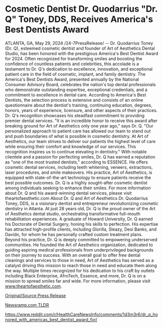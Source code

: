 # Cosmetic Dentist Dr. Quodarrius "Dr. Q" Toney, DDS, Receives America's Best Dentists Award

ATLANTA, GA, May 29, 2024 /24-7PressRelease/ -- Dr. Quodarrius Toney (Dr. Q), esteemed cosmetic dentist and founder of Art of Aesthetics Dental Studio, has been honored with the prestigious America's Best Dentist Award for 2024. Often recognized for transforming smiles and boosting the confidence of countless patients and celebrities, this accolade is a testament to Dr. Q's dedication to excellence, innovation, and exceptional patient care in the field of cosmetic, implant, and family dentistry.   The America's Best Dentists Award, presented annually by the National Consumer Advisory Board, celebrates the nation's top dental professionals who demonstrate outstanding expertise, exceptional credentials, and a commitment to excellence in dental care. According to America's Best Dentists, the selection process is extensive and consists of an online questionnaire about the dentist's training, continuing education, degrees, honors, years of experience, licensure, and other aspects of their practices. Dr. Q's recognition showcases his steadfast commitment to providing premier dental services.  "It is an incredible honor to receive this award after breaking ground for Art of Aesthetics only one year ago," says Dr. Q. "Our personalized approach to patient care has allowed our team to stand out and push boundaries of what is possible in cosmetic dentistry. At Art of Aesthetics, our team strives to deliver our patients the highest level of care while ensuring their comfort and knowledge of our services. This recognition inspires us to continue elevating in dentistry."  With notable clientele and a passion for perfecting smiles, Dr. Q has earned a reputation as "one of the most trusted dentists," according to ESSENCE. He offers cosmetic dental services, including teeth whitening, veneers, extractions, laser procedures, and smile makeovers. His practice, Art of Aesthetics, is equipped with state-of-the-art technology to ensure patients receive the best possible outcomes. Dr. Q is a highly sought-after cosmetic dentist among individuals seeking to enhance their smiles.  For more information about Dr. Q and his award-winning dental services, please visit theartofaesthetic.com  About Dr. Q and Art of Aesthetics  Dr. Quodarrius Toney, DDS, is a visionary dentist and entrepreneur revolutionizing cosmetic dentistry in Atlanta. At just 28 years old, Dr. Q is the proud owner of the Art of Aesthetics dental studio, orchestrating transformative full-mouth rehabilitation experiences.  A graduate of Howard University, Dr. Q earned his Doctorate of Dental Surgery, honing his skills to perfection. His expertise has attracted high-profile clients, including Glorilla, Sleazy, Desi Banks, and Davido, for whom he has personally crafted custom treatment plans.   Beyond his practice, Dr. Q is deeply committed to empowering underserved communities. He founded the Art of Aesthetics organization, dedicated to guiding aspiring medical professionals from underprivileged backgrounds on their journey to success. With an overall goal to offer free dental cleanings and services to those in need, Art of Aesthetics has served as a catalyst driving this mission to reach those in need and educate them along the way.  Multiple times recognized for his dedication to his craft by outlets including Black Enterprise, AfroTech, Essence, and more, Dr. Q is on a mission to spread smiles far and wide. For more information, please visit www.theartofaesthetic.com. 

[Original/Source Press Release](https://www.24-7pressrelease.com/press-release/511245/cosmetic-dentist-dr-quodarrius-dr-q-toney-dds-receives-americas-best-dentists-award)
                    

[Newsramp.com TLDR](None) 

https://www.reddit.com/r/HealthCareNewsInfo/comments/1d3m3r6/dr_q_honored_with_americas_best_dentist_award_for/